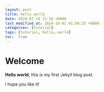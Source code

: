 ```yaml
---
layout: post
title: hello world
date: 2024-07-14 23:18 +0800
last_modified_at: 2024-10-01 01:08:25 +0800
categories: [tutorial]
tags: [tutorial, hello, world]
toc:  true
---
```


# Welcome

**Hello world**, this is my first Jekyll blog post.

I hope you like it!
